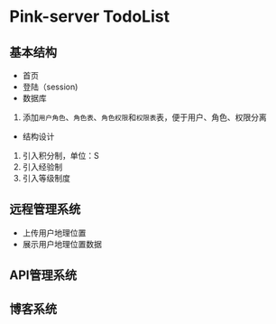 # Pink-server TodoList

## 基本结构
* 首页
* 登陆（session)
* 数据库
1. 添加`用户角色`、`角色表`、`角色权限`和`权限表`表，便于用户、角色、权限分离

* 结构设计
1. 引入积分制，单位：S
2. 引入经验制
3. 引入等级制度


## 远程管理系统

* 上传用户地理位置
* 展示用户地理位置数据

## API管理系统

## 博客系统

